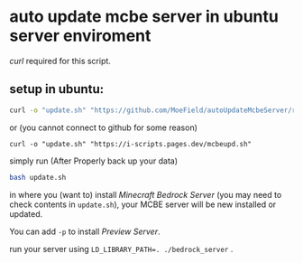 # auto update mcbe server in ubuntu server enviroment
*curl* required for this script.
## setup in ubuntu:
```bash
curl -o "update.sh" "https://github.com/MoeField/autoUpdateMcbeServer/raw/refs/heads/main/update.sh"
```
or (you cannot connect to github for some reason)
```
curl -o "update.sh" "https://i-scripts.pages.dev/mcbeupd.sh"
```

simply run (After Properly back up your data)
```bash
bash update.sh
``` 
in where you (want to) install *Minecraft Bedrock Server* (you may need to check contents in `update.sh`), 
your MCBE server will be new installed or updated.

You can add `-p` to install *Preview Server*.

run your server using `LD_LIBRARY_PATH=. ./bedrock_server` .
